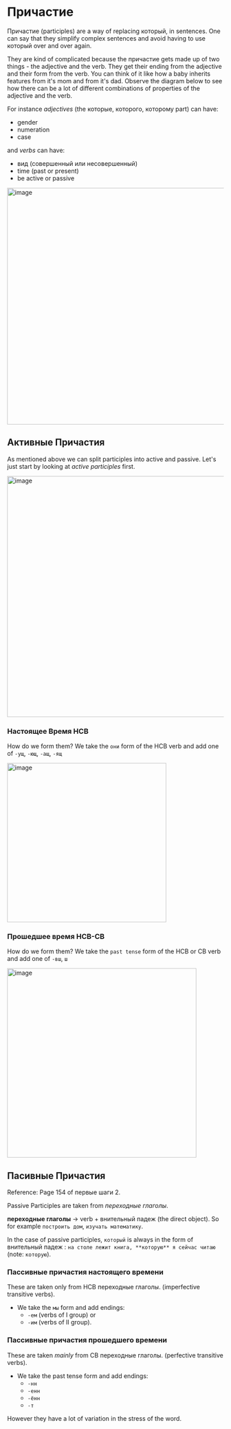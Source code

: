 # Причастие

Причастие (participles) are a way of replacing который, in sentences. One can say that they simplify complex sentences and avoid having to use который over and over again.

They are kind of complicated because the причастие gets made up of two things - the adjective and the verb. They get their ending from the adjective and their form from the verb.
You can think of it like how a baby inherits features from it's mom and from it's dad. Observe the diagram below to see how there can be a lot of different combinations of properties of the adjective and the verb.

For instance _adjectives_ (the которые, которого, которому part) can have:
- gender
- numeration
- case

and _verbs_ can have:
- вид (совершенный или несовершенный)
- time (past or present)
- be active or passive

<img width="550" alt="image" src="https://github.com/user-attachments/assets/2b14a3c7-0919-471e-81e5-5af38b7e6f22">

## Активные Причастия

As mentioned above we can split participles into active and passive. Let's just start by looking at _active participles_ first.

<img width="560" alt="image" src="https://github.com/user-attachments/assets/9bda6a86-7961-4f74-8a4c-6c5214ea43da">

### Настоящее Время НСВ

How do we form them? We take the `они` form of the НСВ verb and add one of `-ущ`, `-ющ`, `-ащ`, `-ящ` 

<img width="370" alt="image" src="https://github.com/user-attachments/assets/f3f6237f-93bd-4375-8983-6c61e62bd651">

### Прошедшее время НСВ-СВ

How do we form them? We take the `past tense` form of the НСВ or СВ verb and add one of `-вш`, `ш` 

<img width="440" alt="image" src="https://github.com/user-attachments/assets/c422eb56-7586-405b-bb79-7c783a0f3250">

## Пасивные Причастия

Reference: Page 154 of первые шаги 2. 

Passive Participles are taken from _переходные глаголы_.

**переходные глаголы** → verb + внительный падеж (the direct object). So for example `построить дом`, `изучать математику`.

In the case of passive participles, `который` is always in the form of внительный падеж : `на столе лежит книга, **которую** я сейчас читаю` (note: `которую`). 

### Пассивные причастия настоящего времени

These are taken only from НСВ переходные глаголы. (imperfective transitive verbs). 

- We take the `мы` form and add endings:
  -  `-ем` (verbs of I group) or
  -  `-им` (verbs of II group). 

### Пассивные причастия прошедшего времени

These are taken _mainly_ from СВ переходные глаголы. (perfective transitive verbs).

- We take the past tense form and add endings:
  -  `-нн`
  -  `-енн`
  -  `-ённ`
  -  `-т`

However they have a lot of variation in the stress of the word. 
